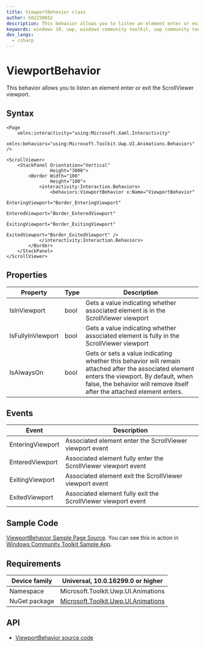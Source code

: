 ```yaml
---
title: ViewportBehavior class
author: h82258652
description: This behavior allows you to listen an element enter or exit the ScrollViewer viewport
keywords: windows 10, uwp, windows community toolkit, uwp community toolkit, uwp toolkit, your control name
dev_langs:
  - csharp
---
```


# ViewportBehavior

This behavior allows you to listen an element enter or exit the ScrollViewer viewport.

## Syntax

```xaml
<Page 
    xmlns:interactivity="using:Microsoft.Xaml.Interactivity"
    xmlns:behaviors="using:Microsoft.Toolkit.Uwp.UI.Animations.Behaviors" />

<ScrollViewer>
    <StackPanel Orientation="Vertical"
                Height="3000">
        <Border Width="100"
                Height="100">
            <interactivity:Interaction.Behaviors>
                <behaviors:ViewportBehavior x:Name="ViewportBehavior"
                                            EnteringViewport="Border_EnteringViewport"
                                            EnteredViewport="Border_EnteredViewport"
                                            ExitingViewport="Border_ExitingViewport"
                                            ExitedViewport="Border_ExitedViewport" />
            </interactivity:Interaction.Behaviors>
        </Border>
    </StackPanel>
</ScrollViewer>
```

## Properties

| Property | Type | Description |
| -- | -- | -- |
| IsInViewport | bool | Gets a value indicating whether associated element is in the ScrollViewer viewport |
| IsFullyInViewport | bool | Gets a value indicating whether associated element is fully in the ScrollViewer viewport |
| IsAlwaysOn | bool | Gets or sets a value indicating whether this behavior will remain attached after the associated element enters the viewport. By default, when false, the behavior will remove itself after the attached element enters. |

## Events

| Event | Description |
| -- | -- |
| EnteringViewport | Associated element enter the ScrollViewer viewport event |
| EnteredViewport | Associated element fully enter the ScrollViewer viewport event |
| ExitingViewport | Associated element exit the ScrollViewer viewport event |
| ExitedViewport | Associated element fully exit the ScrollViewer viewport event |

## Sample Code

[ViewportBehavior Sample Page Source](https://github.com/Microsoft/WindowsCommunityToolkit//tree/master/Microsoft.Toolkit.Uwp.SampleApp/SamplePages/ViewportBehavior). You can see this in action in [Windows Community Toolkit Sample App](https://www.microsoft.com/store/apps/9NBLGGH4TLCQ).

## Requirements

| Device family | Universal, 10.0.16299.0 or higher   |
| ---------------------------------------------------------------- | ----------------------------------- |
| Namespace                                                        | Microsoft.Toolkit.Uwp.UI.Animations |
| NuGet package | [Microsoft.Toolkit.Uwp.UI.Animations](https://www.nuget.org/packages/Microsoft.Toolkit.Uwp.UI.Animations/) |

## API

* [ViewportBehavior source code](https://github.com/Microsoft/WindowsCommunityToolkit/tree/master/Microsoft.Toolkit.Uwp.UI.Animations/Behaviors/ViewportBehavior.cs)

